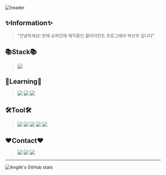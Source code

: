 ![header](https://capsule-render.vercel.app/api?type=waving&color=D1DDD8&height=200&text=WELCOME!&fontSize=60&fontAlign=40&fontAlignY=25&fontColor=1D6A96&desc=Anglik's%20Github%20Profile!&descSize=30&descAlign=60&descAlignY=50)

✨Information✨
---------------
> "안녕하세요! 현재 슈퍼진에 재직중인 클라이언트 프로그래머 박선우 입니다"  
> 

  
📚Stack📚
---------
> <img src="https://img.shields.io/badge/CSharp-239120?style=for-the-badge&logo=CSharp&logoColor=white">  

📖Learning📖
-------------
> <img src="https://img.shields.io/badge/C++-00599C?style=for-the-badge&logo=c%2B%2B&logoColor=white">  
> <img src="https://img.shields.io/badge/Node.js-339933?style=for-the-badge&logo=Node.js&logoColor=white"> 
> <img src="https://img.shields.io/badge/Git-F05032?style=for-the-badge&logo=Git&logoColor=white"> 

🛠️Tool🛠️
--------
> <img src="https://img.shields.io/badge/Unity-FFFFFF?style=for-the-badge&logo=Unity&logoColor=black">  
> <img src="https://img.shields.io/badge/Visual Studio-5C2D91?style=for-the-badge&logo=Visual Studio&logoColor=white">  
> <img src="https://img.shields.io/badge/VS Code-007ACC?style=for-the-badge&logo=Visual Studio Code&logoColor=white">  
> <img src="https://img.shields.io/badge/SourceTree-0052CC?style=for-the-badge&logo=SourceTree&logoColor=white">  
> <img src="https://img.shields.io/badge/phpMyAdmin-777BB4?style=for-the-badge&logo=phpMyAdmin&logoColor=white">  

❤️Contact❤️
---------------
> <a href="https://www.facebook.com/profile.php?id=100015085929896" target="_blank"><img src="https://img.shields.io/badge/FaceBook-1877F2?style=for-the-badge&logo=Facebook&logoColor=white"/></a>
> <a href="https://www.instagram.com/4ng1_ik/" target="_blank"><img src="https://img.shields.io/badge/Instagram-E4405F?style=for-the-badge&logo=Instagram&logoColor=white"/></a>
> <a href="https://cdn.discordapp.com/attachments/805512171290230804/966164318318125066/unknown.png" target="_blank"><img src="https://img.shields.io/badge/Discord-5865F2?style=for-the-badge&logo=Discord&logoColor=white"/></a>
---
  
  
![Anglik's GitHub stats](https://github-readme-stats.vercel.app/api?username=anglik0370&show_icons=true&theme=tokyonight)
